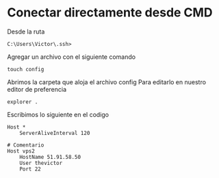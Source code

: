
# Conectar directamente desde CMD

Desde la ruta
```
C:\Users\Victor\.ssh>
```

Agregar un archivo con el siguiente comando
```
touch config
```

Abrimos la carpeta que aloja el archivo config 
Para editarlo en nuestro editor de preferencia
```
explorer .
```

Escribimos lo siguiente en el codigo
```
Host *
    ServerAliveInterval 120

# Comentario
Host vps2
    HostName 51.91.58.50
    User thevictor
    Port 22

```